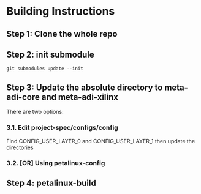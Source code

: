 # Building Instructions

## Step 1: Clone the whole repo

## Step 2: init submodule
  `git submodules update --init`

## Step 3: Update the absolute directory to meta-adi-core and meta-adi-xilinx
  There are two options:
  ### 3.1. Edit project-spec/configs/config
  Find CONFIG_USER_LAYER_0 and CONFIG_USER_LAYER_1 then update the directories
  ### 3.2. [OR] Using petalinux-config

## Step 4: petalinux-build
